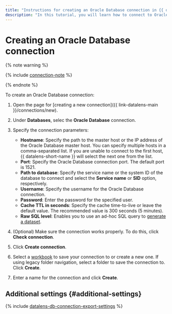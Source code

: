 ```yaml
---
title: "Instructions for creating an Oracle Database connection in {{ datalens-full-name }}"
description: "In this tutorial, you will learn how to connect to Oracle Database in {{ datalens-full-name }}."
---
```


# Creating an Oracle Database connection


{% note warning %}

{% include [connection-note](../../../_includes/datalens/datalens-connection-note.md) %}

{% endnote %}


To create an Oracle Database connection:

1. Open the page for [creating a new connection]({{ link-datalens-main }}/connections/new).
1. Under **Databases**, selec the **Oracle Database** connection.
1. Specify the connection parameters:

   * **Hostname**: Specify the path to the master host or the IP address of the Oracle Database master host. You can specify multiple hosts in a comma-separated list. If you are unable to connect to the first host, {{ datalens-short-name }} will select the next one from the list.
   * **Port**: Specify the Oracle Database connection port. The default port is 1521.
   * **Path to database**: Specify the service name or the system ID of the database to connect and select the **Service name** or **SID** option, respectively.
   * **Username**: Specify the username for the Oracle Database connection.
   * **Password**: Enter the password for the specified user.
   * **Cache TTL in seconds**: Specify the cache time-to-live or leave the default value. The recommended value is 300 seconds (5 minutes).
   * **Raw SQL level**: Enables you to use an ad-hoc SQL query to [generate a dataset](../../concepts/dataset/settings.md#sql-request-in-datatset).

1. (Optional) Make sure the connection works properly. To do this, click **Check connection**.
1. Click **Create connection**.


1. Select a [workbook](../../workbooks-collections/index.md) to save your connection to or create a new one. If using legacy folder navigation, select a folder to save the connection to. Click **Create**.


1. Enter a name for the connection and click **Create**.

## Additional settings {#additional-settings}

{% include [datalens-db-connection-export-settings](../../../_includes/datalens/operations/datalens-db-connection-export-settings.md) %}
